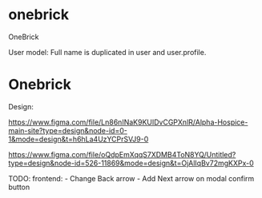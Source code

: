 
<!-- @format -->

# onebrick

OneBrick

User model: Full name is duplicated in user and user.profile.
# Onebrick



Design:

https://www.figma.com/file/Ln86nINaK9KUIDvCGPXnlR/Alpha-Hospice-main-site?type=design&node-id=0-1&mode=design&t=h6hLa4UzYCPrSVJ9-0

https://www.figma.com/file/oQdpEmXqqS7XDMB4ToN8YQ/Untitled?type=design&node-id=526-11869&mode=design&t=OjAlIqBv72mgKXPx-0


TODO:
  frontend: 
    - Change Back arrow
    - Add Next arrow on modal confirm button
